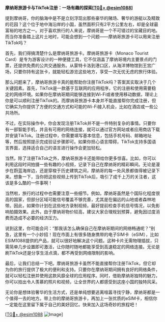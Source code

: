 **摩纳哥旅游卡与TikTok注册：一场有趣的探索[[TG💪+ @esim1088](https://t.me/s/esim1088)]**

提到摩纳哥，你的脑海中是不是立刻浮现出那些豪华的赌场、奢华的游艇以及精致的花园？这个位于地中海沿岸的小国，虽然面积只有2平方公里左右，却是全球最富裕的地方之一。对于喜欢旅行的人来说，摩纳哥是一个不可错过的宝藏目的地。而当你准备踏上这片土地时，可能会想到一个问题——摩纳哥旅游卡可以用来注册TikTok吗？

首先，我们得搞清楚什么是摩纳哥旅游卡。摩纳哥旅游卡（Monaco Tourist Card）是专为游客设计的一种便捷工具，它不仅涵盖了摩纳哥境内主要景点的门票，还提供免费的公共交通服务。从蒙特卡洛到港口区，从海洋博物馆到王宫广场，只要你持有这张卡，就能轻松游览这些地方，享受一次无忧无虑的旅行体验。

那么问题来了，摩纳哥旅游卡真的能帮助你注册TikTok吗？答案其实取决于几个关键因素。首先，TikTok是一款基于互联网的应用程序，它的注册和使用需要稳定的网络环境。如果你在摩纳哥期间能够连接到Wi-Fi或者使用移动数据，理论上你是可以顺利注册TikTok的。而摩纳哥旅游卡本身并不能直接帮你完成注册，但它确实为你提供了方便的交通方式和可能的Wi-Fi接入机会，比如在酒店或一些公共场所。

不过，在实际操作中，你会发现注册TikTok并不是一件特别复杂的事情。只要你有一部智能手机，并且有可用的网络连接，就可以通过官方网站或者应用商店下载并安装TikTok。注册过程中，你需要填写基本信息，包括手机号码、邮箱地址等，然后按照提示完成验证步骤即可。如果你担心语言障碍，TikTok支持多国语言界面，选择适合自己的语言进行操作会更加轻松。

当然，除了注册TikTok之外，摩纳哥旅游卡还能带给你更多惊喜。比如，你可以利用这段时间拍摄一些有趣的小视频，记录下自己在摩纳哥的精彩瞬间。无论是漫步在蔚蓝海岸边，还是穿梭于历史建筑之间，摩纳哥的每一处风景都值得被记录下来。想象一下，当你把这些视频上传到TikTok后，吸引了成千上万的关注者，这该是多么酷的一件事啊！

当然啦，旅行的过程中也需要注意一些细节。例如，摩纳哥虽然是个国际化程度很高的国家，但部分区域可能信号覆盖不够完善，尤其是在偏远的山地或者森林地带。因此，如果你计划在这些地方录制视频，最好提前检查手机信号情况，以免影响拍摄效果。此外，由于摩纳哥物价较高，建议大家合理规划预算，避免因过度消费而造成不必要的经济压力。

说到这里，你可能会问：“那我该怎么确保自己在摩纳哥期间的网络畅通呢？”别急，这里有一个小妙招！现在市面上有很多随身携带的电子SIM卡（eSIM），比如ESIM1088提供的产品，就可以很好地解决这个问题。这种卡片无需物理插拔，只需简单几步设置即可激活，让你随时随地都能享受到高速稳定的网络连接。无论是刷TikTok还是分享生活点滴，都不再受到网络限制的影响。

最后，让我们总结一下吧。摩纳哥旅游卡虽然不能直接帮你注册TikTok，但它却为你的旅行提供了极大的便利和支持。只要你在摩纳哥期间拥有良好的网络条件，就可以轻松注册并使用这款风靡全球的应用程序。同时，借助摩纳哥独特的魅力，你可以拍出令人羡慕的照片和视频，让全世界的人都感受到这座小国的独特风采。

无论你是想体验奢华的生活方式，还是单纯想要逃离喧嚣寻找宁静，摩纳哥都是一个值得一去的地方。带上你的摩纳哥旅游卡，再加上一张优质的eSIM卡，相信你一定能在这里留下属于自己的美好回忆。快来加入这场奇妙的旅程吧！

[[TG💪+ @esim1088](https://t.me/s/esim1088) ![Image](https://i.postimg.cc/4NQfJmqS/Snipaste-2025-05-13-00-14-12.png)]